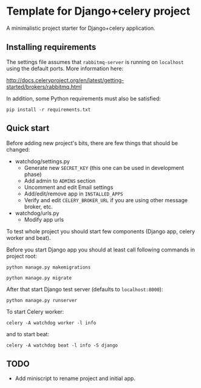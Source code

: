 # Template for Django+celery project

A minimalistic project starter for Django+celery application.


## Installing requirements

The settings file assumes that `rabbitmq-server` is running on `localhost` using the default ports. More information here:

http://docs.celeryproject.org/en/latest/getting-started/brokers/rabbitmq.html

In addition, some Python requirements must also be satisfied:

```console
pip install -r requirements.txt
```

## Quick start

Before adding new project's bits, there are few things that should be changed:

* watchdog/settings.py
    * Generate new `SECRET_KEY` (this one can be used in development phase)
    * Add admin to `ADMINS` section
    * Uncomment and edit Email settings
    * Add/edit/remove app in `INSTALLED_APPS`
    * Verify and edit `CELERY_BROKER_URL` if you are using other message broker, etc.
* watchdog/urls.py
    * Modify app urls

To test whole project you should start few components (Django app, celery worker and beat).

Before you start Django app you should at least call following commands in project root:
```
python manage.py makemigrations

python manage.py migrate
```

After that start Django test server (defaults to `localhost:8000`):
```
python manage.py runserver
```

To start Celery worker:
```
celery -A watchdog worker -l info
```

and to start beat:
```
celery -A watchdog beat -l info -S django
```


## TODO

* Add miniscript to rename project and initial app.

